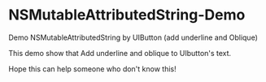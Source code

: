 NSMutableAttributedString-Demo
==============================

Demo NSMutableAttributedString by UIButton (add underline and Oblique)

This demo show that Add underline and oblique to UIbutton's text.

Hope this can help someone who don't know this!
